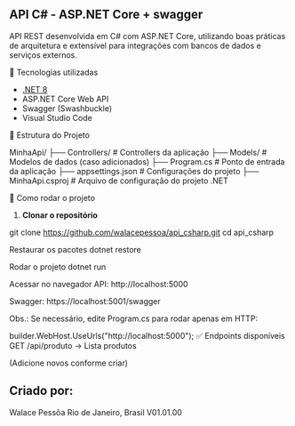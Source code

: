 API C# - ASP.NET Core + swagger
-------------------------------

API REST desenvolvida em C# com ASP.NET Core, utilizando boas práticas de arquitetura e extensível para integrações com bancos de dados e serviços externos.

🚀 Tecnologias utilizadas

- [.NET 8](https://dotnet.microsoft.com/en-us/download)
- ASP.NET Core Web API
- Swagger (Swashbuckle)
- Visual Studio Code

📁 Estrutura do Projeto

MinhaApi/
├── Controllers/ # Controllers da aplicação
├── Models/ # Modelos de dados (caso adicionados)
├── Program.cs # Ponto de entrada da aplicação
├── appsettings.json # Configurações do projeto
├── MinhaApi.csproj # Arquivo de configuração do projeto .NET

🔧 Como rodar o projeto

1. **Clonar o repositório**

git clone https://github.com/walacepessoa/api_csharp.git
cd api_csharp

Restaurar os pacotes
dotnet restore

Rodar o projeto
dotnet run

Acessar no navegador
API: http://localhost:5000

Swagger: https://localhost:5001/swagger

Obs.: Se necessário, edite Program.cs para rodar apenas em HTTP:

builder.WebHost.UseUrls("http://localhost:5000");
✅ Endpoints disponíveis
GET /api/produto → Lista produtos

(Adicione novos conforme criar)

Criado por:
-----------
Walace Pessôa Rio de Janeiro, Brasil V01.01.00
